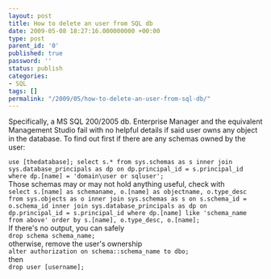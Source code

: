 ```yaml
---
layout: post
title: How to delete an user from SQL db
date: 2009-05-08 18:27:16.000000000 +00:00
type: post
parent_id: '0'
published: true
password: ''
status: publish
categories:
- SQL
tags: []
permalink: "/2009/05/how-to-delete-an-user-from-sql-db/"
---
```

Specifically, a MS SQL 200/2005 db. Enterprise Manager and the equivalent Management Studio fail with no helpful details if said user owns any object in the database. To find out first if there are any schemas owned by the user:

`use [thedatabase];
select s.* from sys.schemas as s
inner join sys.database_principals as dp on dp.principal_id =
s.principal_id
where dp.[name] = 'domain\user or sqluser';
`  
Those schemas may or may not hold anything useful, check with  
`select s.[name] as schemaname, o.[name] as objectname, o.type_desc
from sys.objects as o
inner join sys.schemas as s on s.schema_id = o.schema_id
inner join sys.database_principals as dp on dp.principal_id =
s.principal_id
where dp.[name] like 'schema_name from above'
order by s.[name], o.type_desc, o.[name];
`  
If there's no output, you can safely  
`drop schema schema_name;`  
otherwise, remove the user's ownership  
`alter authorization on schema::schema_name to dbo;`  
then  
`drop user [username];`

